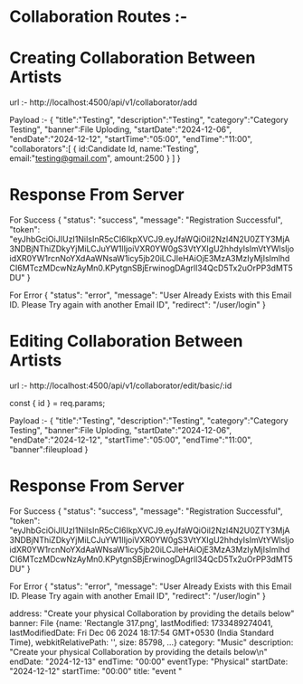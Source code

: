 # Collaboration Routes :- 
# Creating Collaboration Between Artists 

url :- http://localhost:4500/api/v1/collaborator/add

Payload :- {
 "title":"Testing",
  "description":"Testing",
  "category":"Category Testing",
  "banner":File Uploding,
  "startDate":"2024-12-06",
  "endDate":"2024-12-12", 
  "startTime":"05:00",
  "endTime":"11:00",
  "collaborators":[
    {
      id:Candidate Id,
      name:"Testing",
      email:"testing@gmail.com",
      amount:2500
    }
  ] 
}

# Response From Server
For Success
{
  "status": "success",
  "message": "Registration Successful",
  "token": "eyJhbGciOiJIUzI1NiIsInR5cCI6IkpXVCJ9.eyJfaWQiOiI2NzI4N2U0ZTY3MjA3NDBjNThiZDkyYjMiLCJuYW1lIjoiVXR0YW0gS3VtYXIgU2hhdyIsImVtYWlsIjoidXR0YW1rcnNoYXdAaWNsaW1icy5jb20iLCJleHAiOjE3MzA3MzIyMjIsImlhdCI6MTczMDcwNzAyMn0.KPytgnSBjErwinogDAgrll34QcD5Tx2uOrPP3dMT5DU"
}

For Error
{
  "status": "error",
  "message": "User Already Exists with this Email ID. Please Try again with another Email ID",
  "redirect": "/user/login"
}



# Editing Collaboration Between Artists 

url :- http://localhost:4500/api/v1/collaborator/edit/basic/:id

const { id } = req.params;

Payload :- {
 "title":"Testing",
  "description":"Testing",
  "category":"Category Testing",
  "banner":File Uploding,
  "startDate":"2024-12-06",
  "endDate":"2024-12-12", 
  "startTime":"05:00",
  "endTime":"11:00",
  "banner":fileupload
}

# Response From Server
For Success
{
  "status": "success",
  "message": "Registration Successful",
  "token": "eyJhbGciOiJIUzI1NiIsInR5cCI6IkpXVCJ9.eyJfaWQiOiI2NzI4N2U0ZTY3MjA3NDBjNThiZDkyYjMiLCJuYW1lIjoiVXR0YW0gS3VtYXIgU2hhdyIsImVtYWlsIjoidXR0YW1rcnNoYXdAaWNsaW1icy5jb20iLCJleHAiOjE3MzA3MzIyMjIsImlhdCI6MTczMDcwNzAyMn0.KPytgnSBjErwinogDAgrll34QcD5Tx2uOrPP3dMT5DU"
}

For Error
{
  "status": "error",
  "message": "User Already Exists with this Email ID. Please Try again with another Email ID",
  "redirect": "/user/login"
}



address: "Create your physical Collaboration by providing the details below"
banner: File {name: 'Rectangle 317.png', lastModified: 1733489274041, lastModifiedDate: Fri Dec 06 2024 18:17:54 GMT+0530 (India Standard Time), webkitRelativePath: '', size: 85798, …}
category: "Music"
description: "Create your physical Collaboration by providing the details below\n"
endDate: "2024-12-13"
endTime: "00:00"
eventType: "Physical"
startDate: "2024-12-12"
startTime: "00:00"
title: "event "